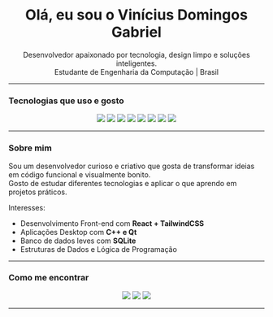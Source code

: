 <h1 align="center">Olá, eu sou o Vinícius Domingos Gabriel</h1>

<p align="center">
  Desenvolvedor apaixonado por tecnologia, design limpo e soluções inteligentes. <br/>
  Estudante de Engenharia da Computação | Brasil
</p>

---

### Tecnologias que uso e gosto

<p align="center">
  <img src="https://img.shields.io/badge/C/C++-00599C?style=for-the-badge&logo=cplusplus&logoColor=white"/>
  <img src="https://img.shields.io/badge/Qt-41CD52?style=for-the-badge&logo=qt&logoColor=white"/>
  <img src="https://img.shields.io/badge/JavaScript-F7DF1E?style=for-the-badge&logo=javascript&logoColor=black"/>
  <img src="https://img.shields.io/badge/HTML5-E34F26?style=for-the-badge&logo=html5&logoColor=white"/>
  <img src="https://img.shields.io/badge/CSS3-1572B6?style=for-the-badge&logo=css3&logoColor=white"/>
  <img src="https://img.shields.io/badge/React-20232A?style=for-the-badge&logo=react&logoColor=61DAFB"/>
  <img src="https://img.shields.io/badge/TailwindCSS-06B6D4?style=for-the-badge&logo=tailwindcss&logoColor=white"/>
  <img src="https://img.shields.io/badge/SQLite-003B57?style=for-the-badge&logo=sqlite&logoColor=white"/>
</p>

---

### Sobre mim

Sou um desenvolvedor curioso e criativo que gosta de transformar ideias em código funcional e visualmente bonito.  
Gosto de estudar diferentes tecnologias e aplicar o que aprendo em projetos práticos.

Interesses:
- Desenvolvimento Front-end com **React + TailwindCSS**
- Aplicações Desktop com **C++ e Qt**
- Banco de dados leves com **SQLite**
- Estruturas de Dados e Lógica de Programação

---

### Como me encontrar

<p align="center">
  <a href="mailto:vinidomgabriel@gmail.com"><img src="https://img.shields.io/badge/Email-D14836?style=for-the-badge&logo=gmail&logoColor=white"/></a>
  <a href="https://github.com/ViniiGabriel"><img src="https://img.shields.io/badge/GitHub-100000?style=for-the-badge&logo=github&logoColor=white"/></a>
  <a href="https://www.linkedin.com/in/vin%C3%ADcius-domingos-gabriel-18ba56243"><img src="https://img.shields.io/badge/LinkedIn-0077B5?style=for-the-badge&logo=linkedin&logoColor=white"/></a>
</p>

---
